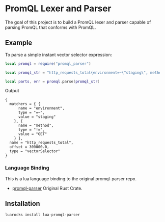 # PromQL Lexer and Parser

The goal of this project is to build a PromQL lexer and parser capable of
parsing PromQL that conforms with PromQL.

## Example

To parse a simple instant vector selector expression:

``` lua
local promql = require("promql_parser")

local promql_str = "http_requests_total{environment=~\"staging\", method!=\"GET\"} offset 5m"

local parts, err = promql.parse(promql_str)
```
Output
```
{
  matchers = { {
      name = "environment",
      type = "=~",
      value = "staging"
    }, {
      name = "method",
      type = "!=",
      value = "GET"
    } },
  name = "http_requests_total",
  offset = 300000.0,
  type = "vectorSelector"
}
```

### Language Binding
This is a lua language binding to the original promql-parser repo.
- [promql-parser](https://github.com/GreptimeTeam/promql-parser) Original Rust Crate.

## Installation

``` bash
luarocks install lua-promql-parser
```